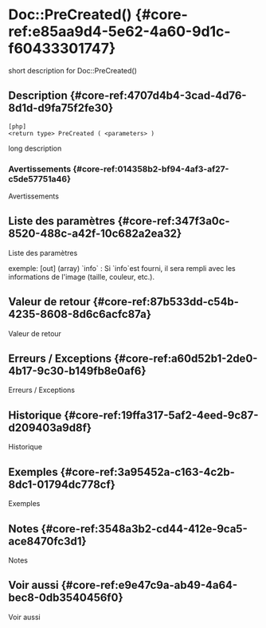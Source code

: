 # Doc::PreCreated() {#core-ref:e85aa9d4-5e62-4a60-9d1c-f60433301747}

<div class="short-description">
<span class="fixme template">short description for Doc::PreCreated()</span>
</div>
<!--
<div class="applicability">
Obsolète depuis #.#.#
</div>
-->

## Description {#core-ref:4707d4b4-3cad-4d76-8d1d-d9fa75f2fe30}

    [php]
    <return type> PreCreated ( <parameters> )

<span class="fixme template">long description</span>

### Avertissements {#core-ref:014358b2-bf94-4af3-af27-c5de57751a46}

<span class="fixme template">Avertissements</span>

## Liste des paramètres {#core-ref:347f3a0c-8520-488c-a42f-10c682a2ea32}

<span class="fixme template">Liste des paramètres</span>

<div class="fixme template">
exemple:  
[out] (array) `info`
:   Si `info`est fourni, il sera rempli avec les informations de l'image (taille, couleur, etc.).
</div>

## Valeur de retour {#core-ref:87b533dd-c54b-4235-8608-8d6c6acfc87a}

<span class="fixme template">Valeur de retour</span>

## Erreurs / Exceptions {#core-ref:a60d52b1-2de0-4b17-9c30-b149fb8e0af6}

<span class="fixme template">Erreurs / Exceptions</span>

## Historique {#core-ref:19ffa317-5af2-4eed-9c87-d209403a9d8f}

<span class="fixme template">Historique</span>

## Exemples {#core-ref:3a95452a-c163-4c2b-8dc1-01794dc778cf}

<span class="fixme template">Exemples</span>

## Notes {#core-ref:3548a3b2-cd44-412e-9ca5-ace8470fc3d1}

<span class="fixme template">Notes</span>

## Voir aussi {#core-ref:e9e47c9a-ab49-4a64-bec8-0db3540456f0}

<span class="fixme template">Voir aussi</span>
